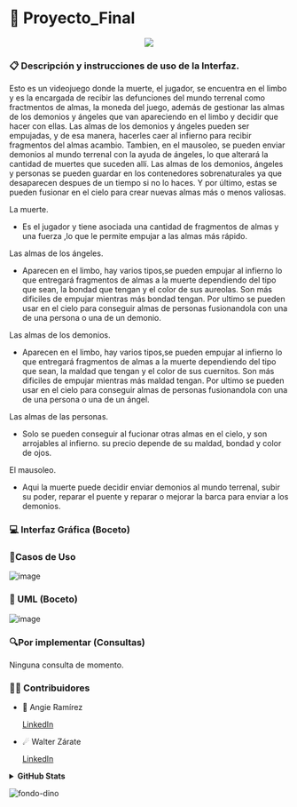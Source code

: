 # 📖 Proyecto_Final

<p align="center">
  <a href="https://github.com/DenverCoder1/readme-typing-svg"><img src="https://readme-typing-svg.herokuapp.com?font=Time+New+Roman&color=%FF90BB90&size=25&center=true&vCenter=true&width=600&height=100&lines=Ce+travail+était+amusant;Cela+fait+des+merveilles;GitHub+est+incroyable"></a>
</p>

### 📋 Descripción y instrucciones de uso de la Interfaz.
Esto es un videojuego donde la muerte, el jugador, se encuentra en el limbo y es la encargada de recibir las defunciones del mundo terrenal como fractmentos de almas, la moneda del juego, además de gestionar las almas de los demonios y ángeles que van apareciendo en el limbo y decidir que hacer con ellas.
Las almas de los demonios y ángeles pueden ser empujadas, y de esa manera, hacerles caer al infierno para recibir fragmentos del almas acambio. Tambien, en el mausoleo, se pueden enviar demonios al mundo terrenal con la ayuda de ángeles, lo que alterará la cantidad de muertes que suceden allí. Las almas de los demonios, ángeles y personas se pueden guardar en los contenedores sobrenaturales ya que desaparecen despues de un tiempo si no lo haces. Y por último, estas se pueden fusionar en el cielo para crear nuevas almas más o menos valiosas.

La muerte.
* Es el jugador y tiene asociada una cantidad de fragmentos de almas y una fuerza ,lo que le permite empujar a las almas más rápido.

Las almas de los ángeles.

* Aparecen en el limbo, hay varios tipos,se pueden empujar al infierno lo que entregará fragmentos de almas a la muerte dependiendo del tipo que sean, la bondad que tengan y el color de sus aureolas. Son más dificiles de empujar mientras más bondad tengan. Por ultimo se pueden usar en el cielo para conseguir almas de personas fusionandola con una de una persona o una de un demonio.

Las almas de los demonios.

* Aparecen en el limbo, hay varios tipos,se pueden empujar al infierno lo que entregará fragmentos de almas a la muerte dependiendo del tipo que sean, la maldad que tengan y el color de sus cuernitos. Son más dificiles de empujar mientras más maldad tengan. Por ultimo se pueden usar en el cielo para conseguir almas de personas fusionandola con una de una persona o una de un ángel.

Las almas de las personas.

* Solo se pueden conseguir al fucionar otras almas en el cielo, y son arrojables al infierno. su precio depende de su maldad, bondad y color de ojos.

El mausoleo.

* Aqui la muerte puede decidir enviar demonios al mundo terrenal, subir su poder, reparar el puente  y reparar o mejorar la barca para enviar a los demonios.
  
### 💻 Interfaz Gráfica (Boceto)


### 📍Casos de Uso
![image](https://github.com/Angie161/Proyecto_Final/assets/146099263/57e5f025-1670-4aa5-bc6d-625873182e6a)


### 📝 UML (Boceto)
![image](https://github.com/Angie161/Proyecto_Final/assets/146099263/defcab0b-4b8f-4450-afef-3fbecd79c2cc)


### 🔍Por implementar (Consultas)
Ninguna consulta de momento.


### 🤝🏻 Contribuidores

* 🌠 Angie Ramírez 
  
  [LinkedIn](https://www.linkedin.com/in/angie-ramirez-7417b2242/)
  
* ☄ Walter Zárate 
  
  [LinkedIn](https://www.linkedin.com/in/walter-andrés-zárate-solar-16784b243/)

<details>
<summary> <b> GitHub Stats</b></summary> 
<p align="center">
  <img  src="https://github-readme-stats.vercel.app/api?username=angie161&show_icons=true&hide_border=true&line_height=20&bg_color=0,fd6e82,fc977f&theme=graywhite"/>
  <img  src="https://github-readme-stats.vercel.app/api?username=rhussu&show_icons=true&hide_border=true&line_height=20&bg_color=0,fc977f,ffdd3f&theme=graywhite"/>
</p>
</details>

![fondo-dino](https://github.com/Angie161/Tarea_1/assets/146099765/e2be2eb8-e713-4d04-97fb-bb1f2bc89fa8)
